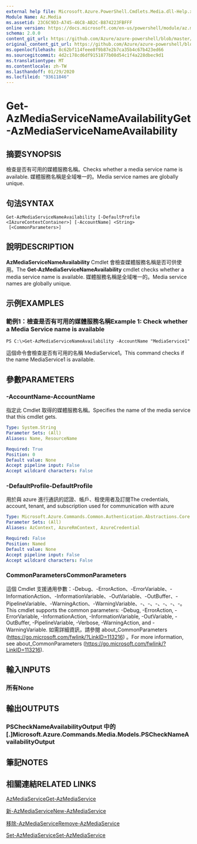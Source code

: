 ```yaml
---
external help file: Microsoft.Azure.PowerShell.Cmdlets.Media.dll-Help.xml
Module Name: Az.Media
ms.assetid: 23C6C9D3-A745-46C8-AB2C-B874223FBFFF
online version: https://docs.microsoft.com/en-us/powershell/module/az.media/get-azmediaservicenameavailability
schema: 2.0.0
content_git_url: https://github.com/Azure/azure-powershell/blob/master/src/Media/Media/help/Get-AzMediaServiceNameAvailability.md
original_content_git_url: https://github.com/Azure/azure-powershell/blob/master/src/Media/Media/help/Get-AzMediaServiceNameAvailability.md
ms.openlocfilehash: 8c62bf114feee8f9b87e2b7ca35b4c67b423ed66
ms.sourcegitcommit: 4d2c178cd6df9151877b08d54c1f4a228dbec9d1
ms.translationtype: MT
ms.contentlocale: zh-TW
ms.lasthandoff: 01/29/2020
ms.locfileid: "93611846"
---
```

# <span data-ttu-id="5c1c2-101">Get-AzMediaServiceNameAvailability</span><span class="sxs-lookup"><span data-stu-id="5c1c2-101">Get-AzMediaServiceNameAvailability</span></span>

## <span data-ttu-id="5c1c2-102">摘要</span><span class="sxs-lookup"><span data-stu-id="5c1c2-102">SYNOPSIS</span></span>
<span data-ttu-id="5c1c2-103">檢查是否有可用的媒體服務名稱。</span><span class="sxs-lookup"><span data-stu-id="5c1c2-103">Checks whether a media service name is available.</span></span>
<span data-ttu-id="5c1c2-104">媒體服務名稱是全域唯一的。</span><span class="sxs-lookup"><span data-stu-id="5c1c2-104">Media service names are globally unique.</span></span>

## <span data-ttu-id="5c1c2-105">句法</span><span class="sxs-lookup"><span data-stu-id="5c1c2-105">SYNTAX</span></span>

```
Get-AzMediaServiceNameAvailability [-DefaultProfile <IAzureContextContainer>] [-AccountName] <String>
 [<CommonParameters>]
```

## <span data-ttu-id="5c1c2-106">說明</span><span class="sxs-lookup"><span data-stu-id="5c1c2-106">DESCRIPTION</span></span>
<span data-ttu-id="5c1c2-107">**AzMediaServiceNameAvailability** Cmdlet 會檢查媒體服務名稱是否可供使用。</span><span class="sxs-lookup"><span data-stu-id="5c1c2-107">The **Get-AzMediaServiceNameAvailability** cmdlet checks whether a media service name is available.</span></span>
<span data-ttu-id="5c1c2-108">媒體服務名稱是全域唯一的。</span><span class="sxs-lookup"><span data-stu-id="5c1c2-108">Media service names are globally unique.</span></span>

## <span data-ttu-id="5c1c2-109">示例</span><span class="sxs-lookup"><span data-stu-id="5c1c2-109">EXAMPLES</span></span>

### <span data-ttu-id="5c1c2-110">範例1：檢查是否有可用的媒體服務名稱</span><span class="sxs-lookup"><span data-stu-id="5c1c2-110">Example 1: Check whether a Media Service name is available</span></span>
```
PS C:\>Get-AzMediaServiceNameAvailability -AccountName "MediaService1"
```

<span data-ttu-id="5c1c2-111">這個命令會檢查是否有可用的名稱 MediaService1。</span><span class="sxs-lookup"><span data-stu-id="5c1c2-111">This command checks if the name MediaService1 is available.</span></span>

## <span data-ttu-id="5c1c2-112">參數</span><span class="sxs-lookup"><span data-stu-id="5c1c2-112">PARAMETERS</span></span>

### <span data-ttu-id="5c1c2-113">-AccountName</span><span class="sxs-lookup"><span data-stu-id="5c1c2-113">-AccountName</span></span>
<span data-ttu-id="5c1c2-114">指定此 Cmdlet 取得的媒體服務名稱。</span><span class="sxs-lookup"><span data-stu-id="5c1c2-114">Specifies the name of the media service that this cmdlet gets.</span></span>

```yaml
Type: System.String
Parameter Sets: (All)
Aliases: Name, ResourceName

Required: True
Position: 0
Default value: None
Accept pipeline input: False
Accept wildcard characters: False
```

### <span data-ttu-id="5c1c2-115">-DefaultProfile</span><span class="sxs-lookup"><span data-stu-id="5c1c2-115">-DefaultProfile</span></span>
<span data-ttu-id="5c1c2-116">用於與 azure 進行通訊的認證、帳戶、租使用者及訂閱</span><span class="sxs-lookup"><span data-stu-id="5c1c2-116">The credentials, account, tenant, and subscription used for communication with azure</span></span>

```yaml
Type: Microsoft.Azure.Commands.Common.Authentication.Abstractions.Core.IAzureContextContainer
Parameter Sets: (All)
Aliases: AzContext, AzureRmContext, AzureCredential

Required: False
Position: Named
Default value: None
Accept pipeline input: False
Accept wildcard characters: False
```

### <span data-ttu-id="5c1c2-117">CommonParameters</span><span class="sxs-lookup"><span data-stu-id="5c1c2-117">CommonParameters</span></span>
<span data-ttu-id="5c1c2-118">這個 Cmdlet 支援通用參數：-Debug、-ErrorAction、-ErrorVariable、-InformationAction、-InformationVariable、-OutVariable、-OutBuffer、-PipelineVariable、-WarningAction、-WarningVariable、-、-、-、-、-、-。</span><span class="sxs-lookup"><span data-stu-id="5c1c2-118">This cmdlet supports the common parameters: -Debug, -ErrorAction, -ErrorVariable, -InformationAction, -InformationVariable, -OutVariable, -OutBuffer, -PipelineVariable, -Verbose, -WarningAction, and -WarningVariable.</span></span> <span data-ttu-id="5c1c2-119">如需詳細資訊，請參閱 about_CommonParameters (https://go.microsoft.com/fwlink/?LinkID=113216) 。</span><span class="sxs-lookup"><span data-stu-id="5c1c2-119">For more information, see about_CommonParameters (https://go.microsoft.com/fwlink/?LinkID=113216).</span></span>

## <span data-ttu-id="5c1c2-120">輸入</span><span class="sxs-lookup"><span data-stu-id="5c1c2-120">INPUTS</span></span>

### <span data-ttu-id="5c1c2-121">所有</span><span class="sxs-lookup"><span data-stu-id="5c1c2-121">None</span></span>

## <span data-ttu-id="5c1c2-122">輸出</span><span class="sxs-lookup"><span data-stu-id="5c1c2-122">OUTPUTS</span></span>

### <span data-ttu-id="5c1c2-123">PSCheckNameAvailabilityOutput 中的 [.]</span><span class="sxs-lookup"><span data-stu-id="5c1c2-123">Microsoft.Azure.Commands.Media.Models.PSCheckNameAvailabilityOutput</span></span>

## <span data-ttu-id="5c1c2-124">筆記</span><span class="sxs-lookup"><span data-stu-id="5c1c2-124">NOTES</span></span>

## <span data-ttu-id="5c1c2-125">相關連結</span><span class="sxs-lookup"><span data-stu-id="5c1c2-125">RELATED LINKS</span></span>

[<span data-ttu-id="5c1c2-126">AzMediaService</span><span class="sxs-lookup"><span data-stu-id="5c1c2-126">Get-AzMediaService</span></span>](./Get-AzMediaService.md)

[<span data-ttu-id="5c1c2-127">新-AzMediaService</span><span class="sxs-lookup"><span data-stu-id="5c1c2-127">New-AzMediaService</span></span>](./New-AzMediaService.md)

[<span data-ttu-id="5c1c2-128">移除-AzMediaService</span><span class="sxs-lookup"><span data-stu-id="5c1c2-128">Remove-AzMediaService</span></span>](./Remove-AzMediaService.md)

[<span data-ttu-id="5c1c2-129">Set-AzMediaService</span><span class="sxs-lookup"><span data-stu-id="5c1c2-129">Set-AzMediaService</span></span>](./Set-AzMediaService.md)


